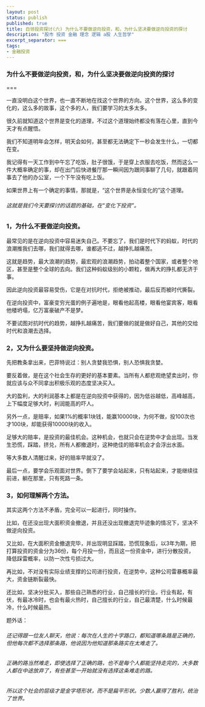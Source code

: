 ```yaml
---
layout: post
status: publish
published: true
title: 白领投资探讨(六) 为什么不要做逆向投资，和，为什么坚决要做逆向投资的探讨
description: "股市 投资 金融 理念 逻辑 a股 人生哲学"
excerpt_separator: ===
tags:
- 金融投资
---
```


### 为什么不要做逆向投资，和，为什么坚决要做逆向投资的探讨

===

一直没明白这个世界，也一直不断地在找这个世界的方向。这个世界，这么多的变化的，这么多的故事，这个多的人，我们要学习的太多太多。

很久前就知道这个世界是变化的道理，不过这个道理始终都没有落在心里，直到今天才有点醒悟。

我们不知道明年会怎样，明天会如何，甚至都无法确定下一秒会发生什么，一切都在变。

我记得有一天工作到中午忘了吃饭，肚子很饿，于是穿上衣服去吃饭，然而这么一件大概率确定的事，却在出门后快进餐厅那一瞬间因为跟同事聊了几句，就跟着同事去了他的办公室，一个下午没有吃上饭。

如果世界上有一个确定的事情，那就是，“这个世界是永恒变化的”这个道理。

###### 这就是我们今天要探讨的话题的基础，在“变化下投资”。

### 1，为什么不要做逆向投资。

最常见的是在逆向投资中容易迷失自己。不要忘了，我们是时代下的蚂蚁，时代的浪潮推我们去哪，我们就得去哪，谁都逃不过，越挣扎越痛苦。

这就是趋势，最大浪潮的趋势，最宏观的浪潮趋势，拍动着整个国家，或者整个地区，甚至是整个全球的去向。我们这种蚂蚁级别的小颗粒，做再大的挣扎都无济于事。

因此逆向投资最容易受伤，它是在对抗时代，拒绝被推动，最后反而被时代撕裂。

在逆向投资中，富豪变穷光蛋的例子遍地是，眼看他起高楼，眼看他宴宾客，眼看他楼坍塌，亿万富豪破产不是梦。

不要试图对抗时代的趋势，越挣扎越痛苦，我们要做的就是做好自己，其他的交给时代和浪潮去选择。

### 2，又为什么要坚持做逆向投资。

先把教条拿出来，巴菲特说过：别人贪婪我恐惧，别人恐惧我贪婪。

要反着做，是在这个社会生存的更好的基本要素。当所有人都悲观绝望卖出时，你就应该与众不同拿出积极乐观的态度坚决买入。

大的盈利，大的利润基本上都是在逆向投资中获得的，因为低谷越低，高峰越高，上下幅度足够大时，利润能高的吓人。

另外一点，是赔率，如果1%的概率1块钱，能赢10000块，为何不做，投100次也才100块，却能获得10000块的收入。

足够大的赔率，是投资的最佳机会。这种机会，也就只会在逆势中才会出现。当发生恐慌，踩踏，挤兑，所有人都撤退时，这种绝佳的赔率机会才会浮出水面。

等大多数人清醒过来，好的赔率早就没了。

最后一点，要学会乐观面对世界。倒下了要学会站起来，只有站起来，才能继续往前进，躺在那里，只有死路一条。

### 3，如何理解两个方法。

其实这两个方法不矛盾，完全可以一起进行，同时操作。

比如，在还没出现大面积资金撤退，并且还没出现撤退完毕迹象的情况下，坚决不做逆向投资。

又比如，在大面积资金撤退完毕，并出现明显踩踏，恐慌现象后，以3年为期，把打算投资的资金分为36份，每个月投一份，而且这一份资金中，进行分散投资，降低踩雷概率，以防一次性亏损过大。

再比如，不对没有实际业绩支撑的公司进行投资，在逆势中，这种公司雷暴概率最大，资金链断裂最快。

还比如，坚决分批买入，那些自己熟悉的行业，自己擅长的行业。行业有起，有伏，有最冰冷时，也会有最火热时，自己擅长的行业，自己最清楚，什么时候最冷，什么时候最热。

题外话：

###### 还记得跟一位友人聊天，他说：每次在人生的十字路口，都知道哪条路是正确的，但他每次都不选择那条路，他说因为他知道那条路实在太难走了。

###### 正确的路当然难走，即使选择了正确的路，也不是每个人都能坚持走完的，大多数人都在中途放弃了，有些甚至一开始就没有选择这条难走的路。

###### 所以这个社会的层级才是金字塔形状，而不是扁平形状。少数人赢得了胜利，统治了世界。



